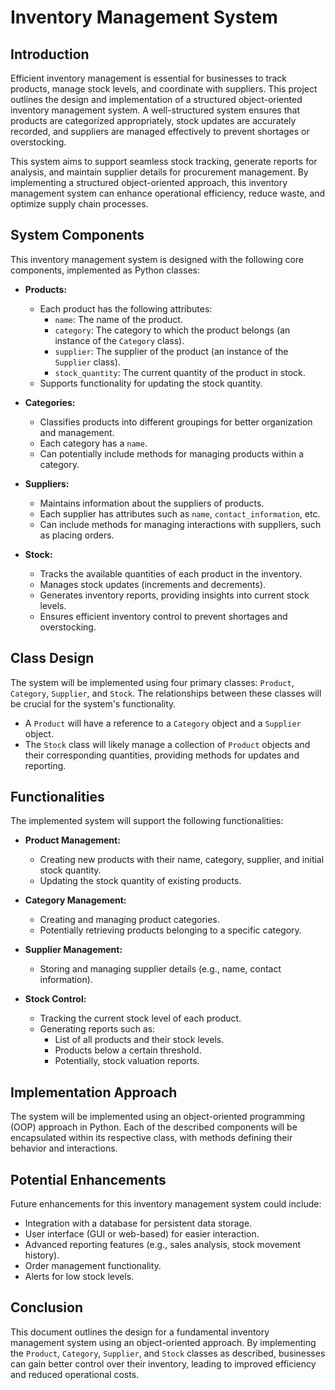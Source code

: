 # Inventory Management System

## Introduction

Efficient inventory management is essential for businesses to track products, manage stock levels, and coordinate with suppliers. This project outlines the design and implementation of a structured object-oriented inventory management system. A well-structured system ensures that products are categorized appropriately, stock updates are accurately recorded, and suppliers are managed effectively to prevent shortages or overstocking.

This system aims to support seamless stock tracking, generate reports for analysis, and maintain supplier details for procurement management. By implementing a structured object-oriented approach, this inventory management system can enhance operational efficiency, reduce waste, and optimize supply chain processes.

## System Components

This inventory management system is designed with the following core components, implemented as Python classes:

* **Products:**
    * Each product has the following attributes:
        * `name`: The name of the product.
        * `category`: The category to which the product belongs (an instance of the `Category` class).
        * `supplier`: The supplier of the product (an instance of the `Supplier` class).
        * `stock_quantity`: The current quantity of the product in stock.
    * Supports functionality for updating the stock quantity.

* **Categories:**
    * Classifies products into different groupings for better organization and management.
    * Each category has a `name`.
    * Can potentially include methods for managing products within a category.

* **Suppliers:**
    * Maintains information about the suppliers of products.
    * Each supplier has attributes such as `name`, `contact_information`, etc.
    * Can include methods for managing interactions with suppliers, such as placing orders.

* **Stock:**
    * Tracks the available quantities of each product in the inventory.
    * Manages stock updates (increments and decrements).
    * Generates inventory reports, providing insights into current stock levels.
    * Ensures efficient inventory control to prevent shortages and overstocking.

## Class Design

The system will be implemented using four primary classes: `Product`, `Category`, `Supplier`, and `Stock`. The relationships between these classes will be crucial for the system's functionality.

* A `Product` will have a reference to a `Category` object and a `Supplier` object.
* The `Stock` class will likely manage a collection of `Product` objects and their corresponding quantities, providing methods for updates and reporting.

## Functionalities

The implemented system will support the following functionalities:

* **Product Management:**
    * Creating new products with their name, category, supplier, and initial stock quantity.
    * Updating the stock quantity of existing products.

* **Category Management:**
    * Creating and managing product categories.
    * Potentially retrieving products belonging to a specific category.

* **Supplier Management:**
    * Storing and managing supplier details (e.g., name, contact information).

* **Stock Control:**
    * Tracking the current stock level of each product.
    * Generating reports such as:
        * List of all products and their stock levels.
        * Products below a certain threshold.
        * Potentially, stock valuation reports.

## Implementation Approach

The system will be implemented using an object-oriented programming (OOP) approach in Python. Each of the described components will be encapsulated within its respective class, with methods defining their behavior and interactions.

## Potential Enhancements

Future enhancements for this inventory management system could include:

* Integration with a database for persistent data storage.
* User interface (GUI or web-based) for easier interaction.
* Advanced reporting features (e.g., sales analysis, stock movement history).
* Order management functionality.
* Alerts for low stock levels.

## Conclusion

This document outlines the design for a fundamental inventory management system using an object-oriented approach. By implementing the `Product`, `Category`, `Supplier`, and `Stock` classes as described, businesses can gain better control over their inventory, leading to improved efficiency and reduced operational costs.
